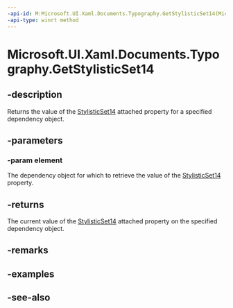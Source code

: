 ```yaml
---
-api-id: M:Microsoft.UI.Xaml.Documents.Typography.GetStylisticSet14(Microsoft.UI.Xaml.DependencyObject)
-api-type: winrt method
---
```


<!-- Method syntax
public bool GetStylisticSet14(Windows.UI.Xaml.DependencyObject element)
-->

# Microsoft.UI.Xaml.Documents.Typography.GetStylisticSet14

## -description
Returns the value of the [StylisticSet14](/windows/winui/api/microsoft.ui.xaml.documents.typography#xaml-attached-properties) attached property for a specified dependency object.

## -parameters
### -param element
The dependency object for which to retrieve the value of the [StylisticSet14](/windows/winui/api/microsoft.ui.xaml.documents.typography#xaml-attached-properties) property.

## -returns
The current value of the [StylisticSet14](/windows/winui/api/microsoft.ui.xaml.documents.typography#xaml-attached-properties) attached property on the specified dependency object.

## -remarks

## -examples

## -see-also
